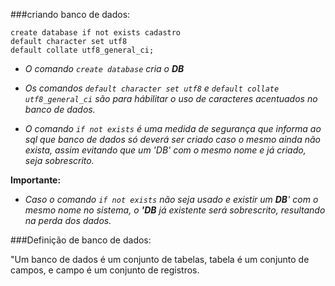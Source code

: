 ###criando banco de dados:
```
create database if not exists cadastro
default character set utf8
default collate utf8_general_ci;
```

* *O comando `create database` cria o **DB*** 


* *Os comandos `default character set utf8` e `default collate utf8_general_ci` são para
hábilitar o uso de caracteres acentuados no banco de dados.*
  

* *O comando `if not exists`
é uma medida de segurança que informa ao sql que banco de dados só deverá ser criado
caso o mesmo ainda não exista, assim evitando que um 'DB' com o mesmo nome e já criado,
seja sobrescrito.*

**Importante:**
* *Caso o comando `if not exists` não seja usado e existir um **DB**' com o mesmo nome
no sistema, o **'DB** já existente será sobrescrito, resultando na perda dos dados.*
  
###Definição de banco de dados:

"Um banco de dados é um conjunto de tabelas, tabela é um conjunto de campos, e campo
é um conjunto de registros.